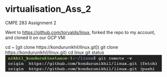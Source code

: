# virtualisation_Ass_2
CMPE 283 Assignment 2


Went to https://github.com/torvalds/linux, forked the repo to my account, and cloned it on our GCP VM:

 cd ~
 [git clone https://kondurunikhil/linux.git]( git clone https://kondurunikhil/linux.git)
 cd linux
 git status
![git remote -v](https://github.com/kondurunikhil/virtualisation_Ass_2/blob/main/images/git_remote_v.png)
